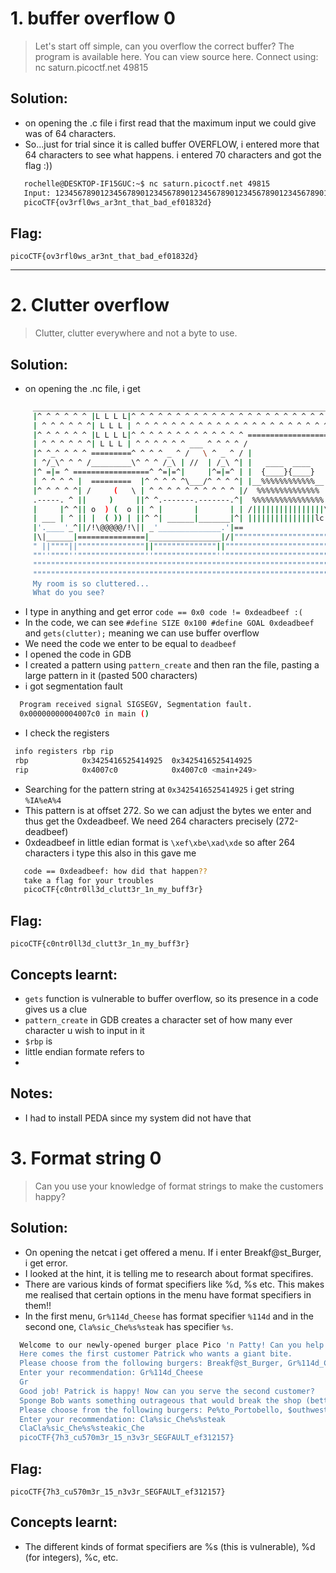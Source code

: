 # 1. buffer overflow 0

> Let's start off simple, can you overflow the correct buffer? The program is available here. You can view source here. Connect using:
nc saturn.picoctf.net 49815

## Solution:

- on opening the .c file i first read that the maximum input we could give was of 64 characters. 
- So...just for trial since it is called buffer OVERFLOW, i entered more that 64 characters to see what happens. i entered 70 characters and got the flag :))
```bash 
   rochelle@DESKTOP-IF15GUC:~$ nc saturn.picoctf.net 49815
   Input: 1234567890123456789012345678901234567890123456789012345678901234567890
   picoCTF{ov3rfl0ws_ar3nt_that_bad_ef01832d}
```

## Flag:

```
picoCTF{ov3rfl0ws_ar3nt_that_bad_ef01832d}
```

***
# 2. Clutter overflow

> Clutter, clutter everywhere and not a byte to use.

## Solution:

- on opening the .nc file, i get 
```bash
     ______________________________________________________________________
     |^ ^ ^ ^ ^ ^ |L L L L|^ ^ ^ ^ ^ ^ ^ ^ ^ ^ ^ ^ ^ ^ ^ ^ ^ ^ ^ ^ ^ ^ ^ ^ ^|
     | ^ ^ ^ ^ ^ ^| L L L | ^ ^ ^ ^ ^ ^ ^ ^ ^ ^ ^ ^ ^ ^ ^ ^ ^ ^ ^ ^ ^ ^ ^ ^ |
     |^ ^ ^ ^ ^ ^ |L L L L|^ ^ ^ ^ ^ ^ ^ ^ ^ ^ ^ ^ ^ ==================^ ^ ^|
     | ^ ^ ^ ^ ^ ^| L L L | ^ ^ ^ ^ ^ ^ ___ ^ ^ ^ ^ /                  \^ ^ |
     |^ ^_^ ^ ^ ^ =========^ ^ ^ ^ _ ^ /   \ ^ _ ^ / |                | \^ ^|
     | ^/_\^ ^ ^ /_________\^ ^ ^ /_\ | //  | /_\ ^| |   ____  ____   | | ^ |
     |^ =|= ^ =================^ ^=|=^|     |^=|=^ | |  {____}{____}  | |^ ^|
     | ^ ^ ^ ^ |  =========  |^ ^ ^ ^ ^\___/^ ^ ^ ^| |__%%%%%%%%%%%%__| | ^ |
     |^ ^ ^ ^ ^| /     (   \ | ^ ^ ^ ^ ^ ^ ^ ^ ^ ^ |/  %%%%%%%%%%%%%%  \|^ ^|
     .-----. ^ ||     )     ||^ ^.-------.-------.^|  %%%%%%%%%%%%%%%%  | ^ |
     |     |^ ^|| o  ) (  o || ^ |       |       | | /||||||||||||||||\ |^ ^|
     | ___ | ^ || |  ( )) | ||^ ^| ______|_______|^| |||||||||||||||lc| | ^ |
     |'.____'_^||/!\@@@@@/!\|| _'______________.'|==                    =====
     |\|______|===============|________________|/|""""""""""""""""""""""""""
     " ||""""||"""""""""""""""||""""""""""""""||"""""""""""""""""""""""""""""
     ""''""""''"""""""""""""""''""""""""""""""''""""""""""""""""""""""""""""""
     """"""""""""""""""""""""""""""""""""""""""""""""""""""""""""""""""""""""""
     """""""""""""""""""""""""""""""""""""""""""""""""""""""""""""""""""""""""""
     My room is so cluttered...
     What do you see?
```
- I type in anything and get error `code == 0x0 code != 0xdeadbeef :(`
- In the code, we can see `#define SIZE 0x100 #define GOAL 0xdeadbeef` and `gets(clutter);` meaning we can use buffer overflow
- We need the code we enter to be equal to `deadbeef`
- I opened the code in GDB
- I created a pattern using `pattern_create` and then ran the file, pasting a large pattern in it (pasted 500 characters)
- i got segmentation fault
```bash
  Program received signal SIGSEGV, Segmentation fault.
  0x00000000004007c0 in main ()
```
- I check the registers 
``` bash
 info registers rbp rip
 rbp            0x3425416525414925  0x3425416525414925
 rip            0x4007c0            0x4007c0 <main+249>
```
- Searching for the pattern string at `0x3425416525414925` i get string `%IA%eA%4`
- This pattern is at offset 272. So we can adjust the bytes we enter and thus get the 0xdeadbeef. We need 264 characters precisely (272-deadbeef)
- 0xdeadbeef in little edian format is `\xef\xbe\xad\xde` so after 264 characters i type this also in
this gave me
```bash
   code == 0xdeadbeef: how did that happen??
   take a flag for your troubles
   picoCTF{c0ntr0ll3d_clutt3r_1n_my_buff3r}
```
## Flag:

```
picoCTF{c0ntr0ll3d_clutt3r_1n_my_buff3r}
```

## Concepts learnt:
- `gets` function is vulnerable to buffer overflow, so its presence in a code gives us a clue
- `pattern_create` in GDB creates a character set of how many ever character u wish to input in it
- `$rbp` is
- little endian formate refers to
- 

## Notes:

- I had to install PEDA since my system did not have that
# 3. Format string 0

> Can you use your knowledge of format strings to make the customers happy?

## Solution:

- On opening the netcat i get offered a menu. If i enter Breakf@st_Burger, i get error. 
- I looked at the hint, it is telling me to research about format specifires.
- There are various kinds of format specifiers like %d, %s etc. This makes me realised that certain options in the menu have format specifiers in them!!
- In the first menu, `Gr%114d_Cheese` has format specifier `%114d` and in the second one, `Cla%sic_Che%s%steak` has specifier `%s`.
```bash
  Welcome to our newly-opened burger place Pico 'n Patty! Can you help the picky customers find their favorite burger?
  Here comes the first customer Patrick who wants a giant bite.
  Please choose from the following burgers: Breakf@st_Burger, Gr%114d_Cheese, Bac0n_D3luxe
  Enter your recommendation: Gr%114d_Cheese
  Gr                                                                                                           4202954_Cheese
  Good job! Patrick is happy! Now can you serve the second customer?
  Sponge Bob wants something outrageous that would break the shop (better be served quick before the shop owner kicks you out!)
  Please choose from the following burgers: Pe%to_Portobello, $outhwest_Burger, Cla%sic_Che%s%steak
  Enter your recommendation: Cla%sic_Che%s%steak
  ClaCla%sic_Che%s%steakic_Che
  picoCTF{7h3_cu570m3r_15_n3v3r_SEGFAULT_ef312157}
```
## Flag:

```
picoCTF{7h3_cu570m3r_15_n3v3r_SEGFAULT_ef312157}
```

## Concepts learnt:
- The different kinds of format specifiers are %s (this is vulnerable), %d (for integers), %c, etc.
